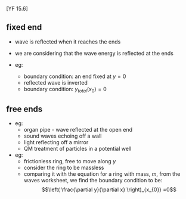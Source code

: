 [YF 15.6]

## fixed end
- wave is reflected when it reaches the ends
- we are considering that the wave energy is reflected at the ends

- eg:
	- boundary condition: an end fixed at $y=0$
	- reflected wave is inverted
	- boundary condition: $y_{total}(x_{0})=0$ 
## free ends
- eg: 
	- organ pipe - wave reflected at the open end
	- sound waves echoing off a wall
	- light reflecting off a mirror
	- QM treatment of particles in a potential well
- eg:
	- frictionless ring, free to move along $y$
	- consider the ring to be massless
	- comparing it with the equation for a ring with mass, $m$, from the waves worksheet, we find the boundary condition to be: $$\left( \frac{\partial y}{\partial x} \right)_{x_{0}} =0$$
